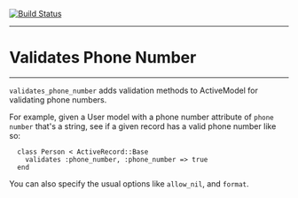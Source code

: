 [![Build Status](https://secure.travis-ci.org/travisjeffery/validates_phone_number.png)](http://travis-ci.org/travisjeffery/validates_phone_number)

---

# Validates Phone Number

---

`validates_phone_number` adds validation methods to ActiveModel for validating
phone numbers.

For example, given a User model with a phone number attribute of `phone number`
that's a string, see if a given record has a valid phone number like so:

```
  class Person < ActiveRecord::Base
    validates :phone_number, :phone_number => true
  end
```

You can also specify the usual options like `allow_nil`, and `format`.
